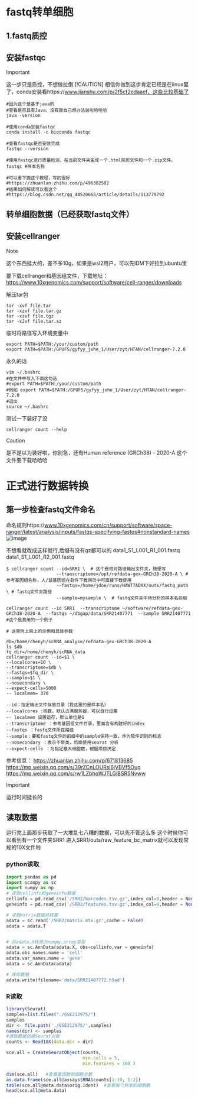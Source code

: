 # fastq转单细胞
## 1.fastq质控

## 安装fastqc
> [!IMPORTANT]
> 这一步只是质控，不想做拉倒
> [!CAUTION]
> 相信你做到这步肯定已经是在linux里了，conda安装看https://www.jianshu.com/p/2f5cf2edaaef，这些比较基础了
``` Shell
#因为这个是基于java的
#查看是否具有Java，没有就自己想办法装啦哈哈哈
java -version

#使用conda安装fastqc
conda install -c bioconda fastqc

#查看fastqc是否安装完成
fastqc --version

#使用fastqc进行质量检测，在当前文件夹生成一个.html网页文件和一个.zip文件。
fastqc #样本名称

#可以看下面这个教程，写的很好
#https://zhuanlan.zhihu.com/p/496382502
#结果如何解读可以看这个
#https://blog.csdn.net/qq_44520665/article/details/113779792
```


## 转单细胞数据（已经获取fastq文件）
## 安装cellranger
> [!NOTE]
> 这个东西挺大的，差不多10g，如果是wsl2用户，可以先IDM下好拉到ubuntu里

要下载cellranger和基因组文件，下载地址：
https://www.10xgenomics.com/support/software/cell-ranger/downloads

解压tar包
``` Shell
tar -xvf file.tar
tar -xzvf file.tar.gz
tar -xzvf file.tgz
tar -xJvf file.tar.xz
```

临时将路径写入环境变量中
``` Shell
export PATH=$PATH:/your/custom/path
export PATH=$PATH:/GPUFS/gyfyy_jxhe_1/User/zyt/HTAN/cellranger-7.2.0
```
永久的话
```
vim ~/.bashrc
#在文件中写入下面这句话
#export PATH=$PATH:/your/custom/path
#例如 export PATH=$PATH:/GPUFS/gyfyy_jxhe_1/User/zyt/HTAN/cellranger-7.2.0
#退出
source ~/.bashrc
```

测试一下装好了没
``` Shell
cellranger count --help
```
> [!CAUTION]
> 是不是以为装好啦，你别急，还有Human reference (GRCh38) - 2020-A 这个文件要下载哈哈哈


# 正式进行数据转换
## 第一步检查fastq文件命名
命名规则https://www.10xgenomics.com/cn/support/software/space-ranger/latest/analysis/inputs/fastqs-specifying-fastqs#nonstandard-names
![image](https://github.com/Lin-zikai/dbgap/assets/90697590/e0be2f0f-c870-4e97-b68b-b87daf1c057b)

不想看就改成这样就行,后缀有没有gz都可以的
data1_S1_L001_R1_001.fastq
data1_S1_L001_R2_001.fastq
``` Shell
$ cellranger count --id=SRR1 \  # 这个是相对路径输出文件夹，随便写
                   --transcriptome=/opt/refdata-gex-GRCh38-2020-A \ # 参考基因组名称，人/鼠基因组在软件下载网页中可直接下载使用
                   --fastqs=/home/jdoe/runs/HAWT7ADXX/outs/fastq_path \ # fastq文件夹路径
                   --sample=mysample \  # fastq文件夹中待分析的样本名前缀

cellranger count --id SRR1  --transcriptome ~/software/refdata-gex-GRCh38-2020-A  --fastqs ~/dbgap/data/SRR21407771  --sample SRR21407771  #这个是我用的一个例子

# 这里附上网上的示例和具体参数

db=/home/chenyh/scRNA_analyse/refdata-gex-GRCh38-2020-A  
ls $db  
fq_dir=/home/chenyh/scRNA_data
cellranger count --id=$1 \  
--localcores=10 \  
--transcriptome=$db \  
--fastqs=$fq_dir \  
--sample=$1 \ 
--nosecondary \  
--expect-cells=5000
-- localmem= 370

--id：指定输出文件存放目录（我这里的是样本名）
--localcores :核数，默认占满服务器，可以自行设置
-- localmem 设置运存，默认单位是G
--transcriptome ：参考基因组文件目录，里面含有构建好的index
--fastqs ：fastq文件所在路径
--sample：要和fastq文件的前缀中的sample保持一致，作为软件识别的标志
--nosecondary ：表示不聚类，后面使用seurat 分析
--expect-cells ：为指定最大细胞数，根据项目决定

```
参考信息：
https://zhuanlan.zhihu.com/p/671813685
https://mp.weixin.qq.com/s/39rZCnLOURsl6jVBVf5Oug
https://mp.weixin.qq.com/s/rw1LZbhqWJTLGiBSR5Nvww
> [!IMPORTANT]
> 运行时间挺长的

## 读取数据
运行完上面那步获取了一大堆乱七八糟的数据，可以先不管这么多
这个时候你可以看到有一个文件夹SRR1
进入SRR1/outs/raw_feature_bc_matrix就可以发现常规的10X文件啦
### python读取

``` python
import pandas as pd
import scanpy as sc
import numpy as np
# 读取cellinfo和geneinfo数据
cellinfo = pd.read_csv('/SRR2/barcodes.tsv.gz',index_col=0,header = None)
geneinfo = pd.read_csv('/SRR2/features.tsv.gz',index_col=0,header = None)

# 读取matrix数据并转置
adata = sc.read('/SRR2/matrix.mtx.gz',cache = False)
adata = adata.T


# 将adata.X转换为numpy.array类型
adata = sc.AnnData(adata.X, obs=cellinfo,var = geneinfo)
adata.obs_names.name = 'cell'
adata.var_names.name = 'gene'
adata = sc.AnnData(adata)

# 保存数据
adata.write(filename='data/SRR21407772.h5ad')
```
### R读取
``` R
library(Seurat)
samples=list.files("./GSE212975/")
samples
dir <- file.path('./GSE212975/',samples)
names(dir) <- samples
#读取数据创建Seurat对象
counts <- Read10X(data.dir = dir)

sce.all = CreateSeuratObject(counts,
                             min.cells = 5,
                             min.features = 300 )

dim(sce.all)   #查看基因数和细胞总数
as.data.frame(sce.all@assays$RNA$counts[1:10, 1:2])
table(sce.all@meta.data$orig.ident)  #查看每个样本的细胞数
head(sce.all@meta.data)

```






